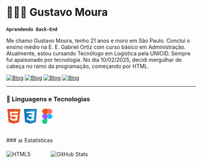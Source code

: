 # 👨🏾‍💻 Gustavo Moura

**`Aprendendo Back-End`**

Me chamo Gustavo Moura, tenho 21 anos e moro em São Paulo. Concluí o ensino médio na E. E. Gabriel Ortiz com curso básico em Administração. Atualmente, estou cursando Tecnólogo em Logística pela UNICID. Sempre fui apaixonado por tecnologia. No dia 10/02/2025, decidi mergulhar de cabeça no ramo da programação, começando por HTML.

[![Blog](https://img.shields.io/badge/Instagram-red?style=for-the-badge&logo=instagram&logoColor=white)](https://www.instagram.com/gmoura_djesus/?igsh=c21ueTRjaHlmOWto) [![Blog](https://img.shields.io/badge/LinkedIn-0077B5?style=for-the-badge&logo=linkedin&logoColor=white)](https://www.linkedin.com/in/gustavo-moura-861938222/) [![Blog](https://img.shields.io/badge/WhatsApp-25D366?style=for-the-badge&logo=whatsapp&logoColor=white)](https://wa.me/qr/YVEZDTIVTWLEK1) [![Blog](https://img.shields.io/badge/Gmail-D14836?style=for-the-badge&logo=gmail&logoColor=white)](mailto:gustavomouradejesus@gmai.com)


---

### 🤖 Linguagens e Tecnologias

<p align="left">
  <img alt="HTML" height="40" width="40" src="https://raw.githubusercontent.com/devicons/devicon/master/icons/html5/html5-original.svg">
  <img alt="CSS" height="40" width="40" src="https://raw.githubusercontent.com/devicons/devicon/master/icons/css3/css3-original.svg">
 <img alt="Figma" height="40" width="40" src="https://raw.githubusercontent.com/devicons/devicon/master/icons/figma/figma-original.svg">
</p>
 
<br>
 ### 📊 Estatísticas 
 
 <img
 aling="left"
 alt="HTML5"
 width="392px"
 style="padding-right: 50px;"
 src="https://github-readme-stats.vercel.app/api?username=GustavoMouraDeJesus&show_icons=true&theme=tokyonight&include_all_commits&locale=pt-br&count_private=true" />
 <img
 aling="left"
 alt="GitHub Stats"
 width="392px"
 style="padding-right: 50px;"
 src="https://github-readme-stats.vercel.app/api/top-langs/?username=GustavoMouraDeJesus&theme=shadow_red&locale=pt-br&layout=compact&custom_title=Tecnologias&langs_count=5&count_private=true" />

                      
